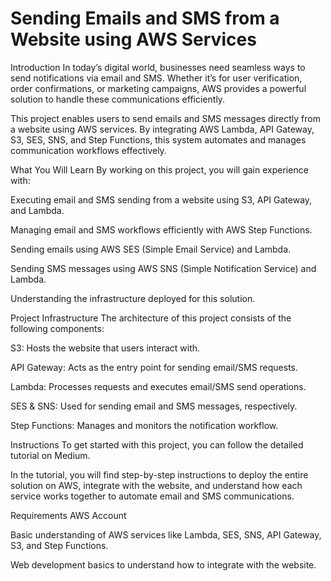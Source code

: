 # Sending Emails and SMS from a Website using AWS Services
Introduction
In today’s digital world, businesses need seamless ways to send notifications via email and SMS. Whether it’s for user verification, order confirmations, or marketing campaigns, AWS provides a powerful solution to handle these communications efficiently.

This project enables users to send emails and SMS messages directly from a website using AWS services. By integrating AWS Lambda, API Gateway, S3, SES, SNS, and Step Functions, this system automates and manages communication workflows effectively.

What You Will Learn
By working on this project, you will gain experience with:

Executing email and SMS sending from a website using S3, API Gateway, and Lambda.

Managing email and SMS workflows efficiently with AWS Step Functions.

Sending emails using AWS SES (Simple Email Service) and Lambda.

Sending SMS messages using AWS SNS (Simple Notification Service) and Lambda.

Understanding the infrastructure deployed for this solution.

Project Infrastructure
The architecture of this project consists of the following components:

S3: Hosts the website that users interact with.

API Gateway: Acts as the entry point for sending email/SMS requests.

Lambda: Processes requests and executes email/SMS send operations.

SES & SNS: Used for sending email and SMS messages, respectively.

Step Functions: Manages and monitors the notification workflow.

Instructions
To get started with this project, you can follow the detailed tutorial on Medium.

In the tutorial, you will find step-by-step instructions to deploy the entire solution on AWS, integrate with the website, and understand how each service works together to automate email and SMS communications.

Requirements
AWS Account

Basic understanding of AWS services like Lambda, SES, SNS, API Gateway, S3, and Step Functions.

Web development basics to understand how to integrate with the website.
